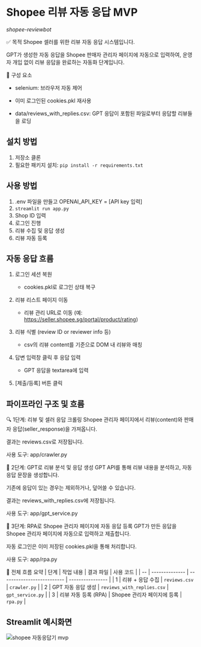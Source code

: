 # Shopee 리뷰 자동 응답 MVP
*shopee-reviewbot*

✅ 목적
Shopee 셀러를 위한 리뷰 자동 응답 시스템입니다.

GPT가 생성한 자동 응답을 Shopee 판매자 관리자 페이지에 자동으로 입력하여, 운영자 개입 없이 리뷰 응답을 완료하는 자동화 단계입니다.


🧩 구성 요소
 - selenium: 브라우저 자동 제어

 - 이미 로그인된 cookies.pkl 재사용

 - data/reviews_with_replies.csv: GPT 응답이 포함된 파일로부터 응답할 리뷰들을 로딩


## 설치 방법
1. 저장소 클론
2. 필요한 패키지 설치: `pip install -r requirements.txt`

## 사용 방법
1. .env 파일을 만들고 OPENAI_API_KEY = [API key 입력]
2. `streamlit run app.py`
3. Shop ID 입력
4. 로그인 진행
5. 리뷰 수집 및 응답 생성
6. 리뷰 자동 등록


## 자동 응답 흐름
1. 로그인 세션 복원
   - cookies.pkl로 로그인 상태 복구

4. 리뷰 리스트 페이지 이동
   - 리뷰 관리 URL로 이동 (예: https://seller.shopee.sg/portal/product/rating)

3. 리뷰 식별 (review ID or reviewer info 등)
   - csv의 리뷰 content를 기준으로 DOM 내 리뷰와 매칭

5. 답변 입력창 클릭 후 응답 입력
   - GPT 응답을 textarea에 입력

5. [제출/등록] 버튼 클릭


## 파이프라인 구조 및 흐름

🔍 1단계: 리뷰 및 셀러 응답 크롤링
Shopee 관리자 페이지에서 리뷰(content)와 판매자 응답(seller_response)을 가져옵니다.

결과는 reviews.csv로 저장됩니다.

사용 도구: app/crawler.py



🧠 2단계: GPT로 리뷰 분석 및 응답 생성
GPT API를 통해 리뷰 내용을 분석하고, 자동 응답 문장을 생성합니다.

기존에 응답이 있는 경우는 제외하거나, 덮어쓸 수 있습니다.

결과는 reviews_with_replies.csv에 저장됩니다.

사용 도구: app/gpt_service.py



🤖 3단계: RPA로 Shopee 관리자 페이지에 자동 응답 등록
GPT가 만든 응답을 Shopee 관리자 페이지에 자동으로 입력하고 제출합니다.

자동 로그인은 이미 저장된 cookies.pkl을 통해 처리합니다.

사용 도구: app/rpa.py





🔁 전체 흐름 요약
| 단계 | 작업 내용          | 결과 파일                      | 사용 코드            |
| -- | -------------- | -------------------------- | ---------------- |
| 1  | 리뷰 + 응답 수집     | `reviews.csv`              | `crawler.py`     |
| 2  | GPT 자동 응답 생성   | `reviews_with_replies.csv` | `gpt_service.py` |
| 3  | 리뷰 자동 등록 (RPA) | Shopee 관리자 페이지에 등록         | `rpa.py`         |




## Streamlit 예시화면
![shopee 자동응답기 mvp](https://github.com/user-attachments/assets/1b297702-e0b9-4839-9f92-96a8385b113c)

